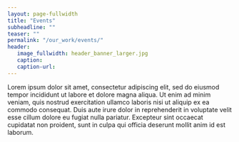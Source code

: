 ```yaml
---
layout: page-fullwidth
title: "Events"
subheadline: ""
teaser: ""
permalink: "/our_work/events/"
header:
   image_fullwidth: header_banner_larger.jpg
   caption:
   caption-url:
---
```

<p>Lorem ipsum dolor sit amet, consectetur adipiscing elit, sed do eiusmod tempor incididunt ut labore et dolore magna aliqua. Ut enim ad minim veniam, quis nostrud exercitation ullamco laboris nisi ut aliquip ex ea commodo consequat. Duis aute irure dolor in reprehenderit in voluptate velit esse cillum dolore eu fugiat nulla pariatur. Excepteur sint occaecat cupidatat non proident, sunt in culpa qui officia deserunt mollit anim id est laborum.</p>